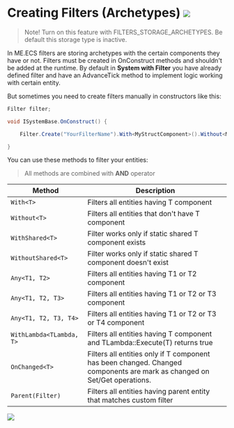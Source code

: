 # Creating Filters (Archetypes) [![](Logo-Tiny.png)](/../../#glossary)

> Note! Turn on this feature with FILTERS_STORAGE_ARCHETYPES. Be default this storage type is inactive.

In ME.ECS filters are storing archetypes with the certain components they have or not.
Filters must be created in OnConstruct methods and shouldn't be added at the runtime.
By default in **System with Filter** you have already defined filter and have an AdvanceTick method to implement logic working with certain entity.

But sometimes you need to create filters manually in constructors like this:
```csharp
Filter filter;

void ISystemBase.OnConstruct() {

    Filter.Create("YourFilterName").With<MyStructComponent>().Without<MyComponent>().Push(ref this.filter);

}
```

You can use these methods to filter your entities:
> All methods are combined with **AND** operator

| Method | Description |
| ----- | ----- |
| ```With<T>``` | Filters all entities having T component |
| ```Without<T>``` | Filters all entities that don't have T component |
| ```WithShared<T>``` | Filter works only if static shared T component exists |
| ```WithoutShared<T>``` | Filter works only if static shared T component doesn't exist |
| ```Any<T1, T2>``` | Filters all entities having T1 or T2 component |
| ```Any<T1, T2, T3>``` | Filters all entities having T1 or T2 or T3 component |
| ```Any<T1, T2, T3, T4>``` | Filters all entities having T1 or T2 or T3 or T4 component |
| ```WithLambda<TLambda, T>``` | Filters all entities having T component and TLambda::Execute(T) returns true |
| ```OnChanged<T>``` | Filters all entities only if T component has been changed. Changed components are mark as changed on Set/Get operations. |
| ```Parent(Filter)``` | Filters all entities having parent entity that matches custom filter |

[![](Footer.png)](/../../#glossary)
